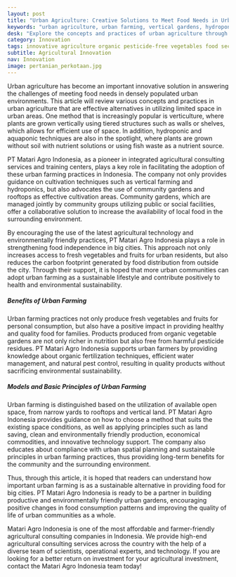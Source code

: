 ```yaml
---
layout: post
title: "Urban Agriculture: Creative Solutions to Meet Food Needs in Urban Environments"
keywords: "urban agriculture, urban farming, vertical gardens, hydroponics, aquaponics, sustainable agriculture, PT Matari Agro Indonesia, agricultural consultant, integrated agricultural training"
desk: "Explore the concepts and practices of urban agriculture through this article, which covers the use of limited space for cultivating fresh vegetables and fruits in the city"
category: Innovation
tags: innovative agriculture organic pesticide-free vegetables food security consultant
subtitle: Agricultural Innovation
nav: Innovation
image: pertanian_perkotaan.jpg
---
```


Urban agriculture has become an important innovative solution in answering the challenges of meeting food needs in densely populated urban environments. This article will review various concepts and practices in urban agriculture that are effective alternatives in utilizing limited space in urban areas. One method that is increasingly popular is verticulture, where plants are grown vertically using tiered structures such as walls or shelves, which allows for efficient use of space. In addition, hydroponic and aquaponic techniques are also in the spotlight, where plants are grown without soil with nutrient solutions or using fish waste as a nutrient source.

PT Matari Agro Indonesia, as a pioneer in integrated agricultural consulting services and training centers, plays a key role in facilitating the adoption of these urban farming practices in Indonesia. The company not only provides guidance on cultivation techniques such as vertical farming and hydroponics, but also advocates the use of community gardens and rooftops as effective cultivation areas. Community gardens, which are managed jointly by community groups utilizing public or social facilities, offer a collaborative solution to increase the availability of local food in the surrounding environment.

By encouraging the use of the latest agricultural technology and environmentally friendly practices, PT Matari Agro Indonesia plays a role in strengthening food independence in big cities. This approach not only increases access to fresh vegetables and fruits for urban residents, but also reduces the carbon footprint generated by food distribution from outside the city. Through their support, it is hoped that more urban communities can adopt urban farming as a sustainable lifestyle and contribute positively to health and environmental sustainability.

##### Benefits of Urban Farming
Urban farming practices not only produce fresh vegetables and fruits for personal consumption, but also have a positive impact in providing healthy and quality food for families. Products produced from organic vegetable gardens are not only richer in nutrition but also free from harmful pesticide residues. PT Matari Agro Indonesia supports urban farmers by providing knowledge about organic fertilization techniques, efficient water management, and natural pest control, resulting in quality products without sacrificing environmental sustainability.

##### Models and Basic Principles of Urban Farming
Urban farming is distinguished based on the utilization of available open space, from narrow yards to rooftops and vertical land. PT Matari Agro Indonesia provides guidance on how to choose a method that suits the existing space conditions, as well as applying principles such as land saving, clean and environmentally friendly production, economical commodities, and innovative technology support. The company also educates about compliance with urban spatial planning and sustainable principles in urban farming practices, thus providing long-term benefits for the community and the surrounding environment.

Thus, through this article, it is hoped that readers can understand how important urban farming is as a sustainable alternative in providing food for big cities. PT Matari Agro Indonesia is ready to be a partner in building productive and environmentally friendly urban gardens, encouraging positive changes in food consumption patterns and improving the quality of life of urban communities as a whole.

Matari Agro Indonesia is one of the most affordable and farmer-friendly agricultural consulting companies in Indonesia. We provide high-end agricultural consulting services across the country with the help of a diverse team of scientists, operational experts, and technology. If you are looking for a better return on investment for your agricultural investment, contact the Matari Agro Indonesia team today!
